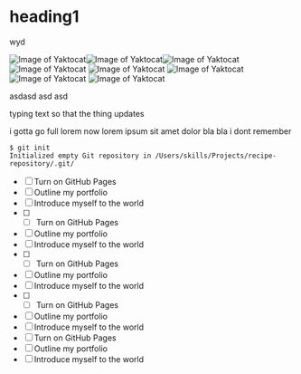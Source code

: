 # heading1

wyd

![Image of Yaktocat](https://octodex.github.com/images/yaktocat.png)![Image of Yaktocat](https://octodex.github.com/images/yaktocat.png)![Image of Yaktocat](https://octodex.github.com/images/yaktocat.png)![Image of Yaktocat](https://octodex.github.com/images/yaktocat.png)
![Image of Yaktocat](https://octodex.github.com/images/yaktocat.png)
![Image of Yaktocat](https://octodex.github.com/images/yaktocat.png)
![Image of Yaktocat](https://octodex.github.com/images/yaktocat.png)
![Image of Yaktocat](https://octodex.github.com/images/yaktocat.png)

asdasd
asd
asd

typing text so that the thing updates

i gotta go full lorem now
lorem ipsum sit amet dolor bla bla i dont remember
```
$ git init
Initialized empty Git repository in /Users/skills/Projects/recipe-repository/.git/
```

- [ ] Turn on GitHub Pages
- [ ] Outline my portfolio
- [ ] Introduce myself to the world
- [ ] - [ ] Turn on GitHub Pages
- [ ] Outline my portfolio
- [ ] Introduce myself to the world
- [ ] - [ ] Turn on GitHub Pages
- [ ] Outline my portfolio
- [ ] Introduce myself to the world
- [ ] - [ ] Turn on GitHub Pages
- [ ] Outline my portfolio
- [ ] Introduce myself to the world
- [ ] Turn on GitHub Pages
- [ ] Outline my portfolio
- [ ] Introduce myself to the world
